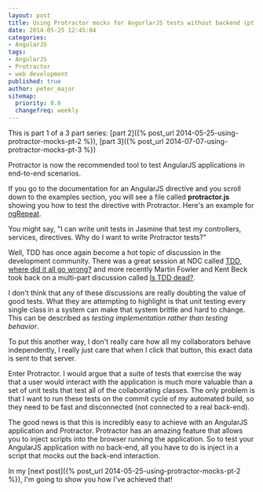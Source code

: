 ```yaml
---
layout: post
title: Using Protractor mocks for AngurlarJS tests without backend (pt. 1)
date: 2014-05-25 12:45:04
categories:
- AngularJS
tags:
- AngularJS
- Protractor
- web development
published: true
author: peter_major
sitemap:
  priority: 0.6
  changefreq: weekly
---
```


This is part 1 of a 3 part series: [part 2]({% post_url 2014-05-25-using-protractor-mocks-pt-2 %}), [part 3]({% post_url 2014-07-07-using-protractor-mocks-pt-3 %})

Protractor is now the recommended tool to test AngularJS applications in end-to-end scenarios.

If you go to the documentation for an AngularJS directive and you scroll down to the examples section, you will see a file called __protractor.js__ showing you how to test the directive with Protractor. Here's an example for [ngRepeat](https://docs.angularjs.org/api/ng/directive/ngRepeat#example).

You might say, "I can write unit tests in Jasmine that test my controllers, services, directives. Why do I want to write Protractor tests?"

<!--more-->

Well, TDD has once again become a hot topic of discussion in the development community. There was a great session at NDC called [TDD, where did it all go wrong?](http://vimeo.com/68375232) and more recently Martin Fowler and Kent Beck took back on a multi-part discussion called [Is TDD dead?](https://plus.google.com/events/ci2g23mk0lh9too9bgbp3rbut0k).

I don't think that any of these discussions are really doubting the value of good tests. What they are attempting to highlight is that unit testing every single class in a system can make that system brittle and hard to change. This can be described as _testing implementation rather than testing behavior_.

To put this another way, I don't really care how all my collaborators behave independently, I really just care that when I click that button, this exact data is sent to that server.

Enter Protractor. I would argue that a suite of tests that exercise the way that a user would interact with the application is much more valuable than a set of unit tests that test all of the collaborating classes. The only problem is that I want to run these tests on the commit cycle of my automated build, so they need to be fast and disconnected (not connected to a real back-end).

The good news is that this is incredibly easy to achieve with an AngularJS application and Protractor. Protractor has an amazing feature that allows you to inject scripts into the browser running the application. So to test your AngularJS application with no back-end, all you have to do is inject in a script that mocks out the back-end interaction.

In my [next post]({% post_url 2014-05-25-using-protractor-mocks-pt-2 %}), I'm going to show you how I've achieved that!

